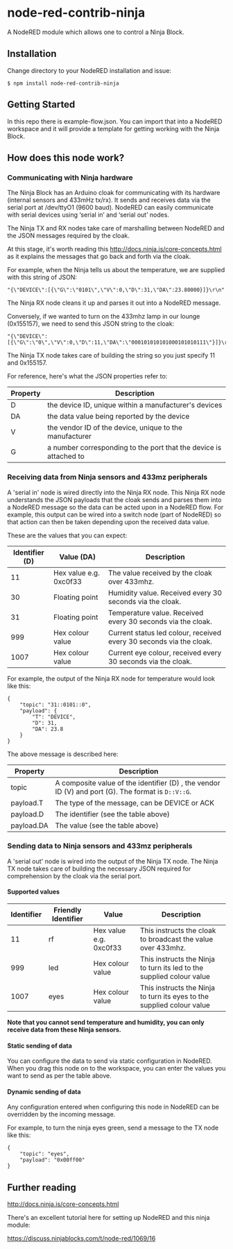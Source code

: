 # node-red-contrib-ninja

A NodeRED module which allows one to control a Ninja Block.

## Installation

Change directory to your NodeRED installation and issue:

    $ npm install node-red-contrib-ninja
    
## Getting Started
    
In this repo there is example-flow.json. You can import that into a NodeRED workspace and it will provide a template
        for getting working with the Ninja Block.

## How does this node work?

### Communicating with Ninja hardware

The Ninja Block has an Arduino cloak for communicating with its hardware (internal sensors and 433mHz tx/rx). 
It sends and receives data via the serial port at /dev/ttyO1 (9600 baud). NodeRED can easily communicate with serial devices
 using ‘serial in’ and ‘serial out’ nodes. 
 
 The Ninja TX and RX nodes take care of marshalling between NodeRED and the JSON messages required by the cloak.
 
 At this stage, it's worth reading this http://docs.ninja.is/core-concepts.html as it explains the messages that go back
 and forth via the cloak.
 
 For example, when the Ninja tells us about the temperature, we are supplied with this string of JSON:
 
    "{\"DEVICE\":[{\"G\":\"0101\",\"V\":0,\"D\":31,\"DA\":23.80000}]}\r\n"
 
 The Ninja RX node cleans it up and parses it out into a NodeRED message.
 
 Conversely, if we wanted to turn on the 433mhz lamp in our lounge (0x155157), we need to send this JSON string to the cloak:
 
    "{\"DEVICE\":[{\"G\":\"0\",\"V\":0,\"D\":11,\"DA\":\"000101010101000101010111\"}]}\r\n"

The Ninja TX node takes care of building the string so you just specify 11 and 0x155157.


For reference, here's what the JSON properties refer to:

| Property | Description |
| --------------- | --------------- |  
|  D | the device ID, unique within a manufacturer's devices |
|  DA | the data value being reported by the device |
|  V | the vendor ID of the device, unique to the manufacturer |
|  G | a number corresponding to the port that the device is attached to |

### Receiving data from Ninja sensors and 433mz peripherals

A 'serial in' node is wired directly into the Ninja RX node. This Ninja RX node understands the JSON payloads that the cloak
sends and parses them into a NodeRED message so the data can be acted upon in a NodeRED flow. For example, this output 
can be wired into a switch node (part of NodeRED) so that action can then be taken depending upon the received data value. 

These are the values that you can expect:

| Identifier (D) | Value (DA) | Description |
| --------------- | --------------- | --------------- | 
|  11   | Hex value e.g. 0xc0f33 | The value received by the cloak over 433mhz. |
|  30   | Floating point | Humidity value. Received every 30 seconds via the cloak. |
|  31   | Floating point | Temperature value. Received every 30 seconds via the cloak. |
|  999  | Hex colour value  | Current status led colour, received every 30 seconds via the cloak. |
|  1007 | Hex colour value  | Current eye colour, received every 30 seconds via the cloak. |


For example, the output of the Ninja RX node for temperature would look like this:
```
{
    "topic": "31::0101::0",
    "payload": {
        "T": "DEVICE",
        "D": 31,
        "DA": 23.8
    }
}
```
The above message is described here:

| Property | Description |
| --------------- | --------------- |  
|  topic | A composite value of the identifier (D) , the vendor ID (V) and port (G). The format is `D::V::G`. |
|  payload.T | The type of the message, can be DEVICE or ACK |
|  payload.D | The identifier (see the table above) |
|  payload.DA | The value (see the table above)  |


### Sending data to Ninja sensors and 433mz peripherals

A 'serial out' node is wired into the output of the Ninja TX node. The Ninja TX node takes care of building the necessary JSON 
required for comprehension by the cloak via the serial port.

#### Supported values

| Identifier | Friendly Identifier | Value | Description |
| --------------- | --------------- | --------------- | --------------- |
|  11   | rf | Hex value e.g. 0xc0f33 | This instructs the cloak to broadcast the value over 433mhz. |
|  999  | led | Hex colour value  | This instructs the Ninja to turn its led to the supplied colour value |
|  1007 | eyes | Hex colour value  | This instructs the Ninja to turn its eyes to the supplied colour value |



__Note that you cannot send temperature and humidity, you can only receive data from these Ninja sensors.__

#### Static sending of data

You can configure the data to send via static configuration in NodeRED. When you drag this node on 
 to the workspace, you can enter the values you want to send as per the table above.  
       
#### Dynamic sending of data
        
Any configuration entered when configuring this node in NodeRED can be overridden by the incoming message.

For example, to turn the ninja eyes green, send a message to the TX node like this:

```
{
    "topic": "eyes",
    "payload": "0x00ff00"
}
```
        
## Further reading

http://docs.ninja.is/core-concepts.html

There's an excellent tutorial here for setting up NodeRED and this ninja module:

https://discuss.ninjablocks.com/t/node-red/1069/16



